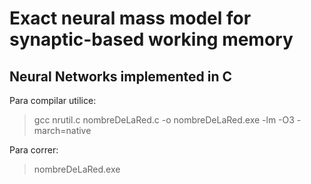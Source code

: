 # Exact neural mass model for synaptic-based working memory
## Neural Networks implemented in C

Para compilar utilice:
> gcc nrutil.c nombreDeLaRed.c -o nombreDeLaRed.exe -lm -O3 -march=native

Para correr:
> nombreDeLaRed.exe
